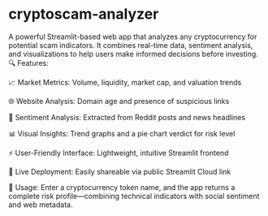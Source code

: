 # cryptoscam-analyzer
A powerful Streamlit-based web app that analyzes any cryptocurrency for potential scam indicators. It combines real-time data, sentiment analysis, and visualizations to help users make informed decisions before investing.
🔍 Features:

📈 Market Metrics: Volume, liquidity, market cap, and valuation trends

🌐 Website Analysis: Domain age and presence of suspicious links

🧠 Sentiment Analysis: Extracted from Reddit posts and news headlines

📊 Visual Insights: Trend graphs and a pie chart verdict for risk level

⚡ User-Friendly Interface: Lightweight, intuitive Streamlit frontend

🔗 Live Deployment: Easily shareable via public Streamlit Cloud link

🚀 Usage:
Enter a cryptocurrency token name, and the app returns a complete risk profile—combining technical indicators with social sentiment and web metadata.
